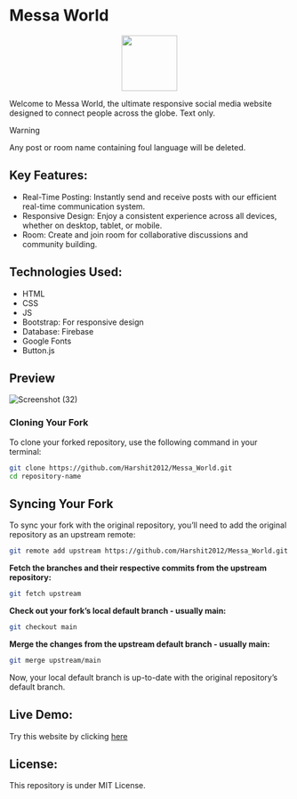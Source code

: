 # Messa World
<p align="center">
  <img width="100" height="100" src="https://cdn.pixabay.com/animation/2023/06/13/15/13/15-13-25-972_512.gif">
</p>
Welcome to Messa World, the ultimate responsive social media website designed to connect people across the globe. Text only.

> [!WARNING]  
> Any post or room name containing foul language will be deleted.

## Key Features:
- Real-Time Posting: Instantly send and receive posts with our efficient real-time communication system.
- Responsive Design: Enjoy a consistent experience across all devices, whether on desktop, tablet, or mobile.
- Room: Create and join room for collaborative discussions and community building.

## Technologies Used:
- HTML
- CSS
- JS
- Bootstrap: For responsive design
- Database: Firebase
- Google Fonts
- Button.js

## Preview
![Screenshot (32)](https://github.com/Harshit2012/Messa_World/assets/105143145/41e8f23d-96d0-4e42-9a41-b85c497f5b47)

### Cloning Your Fork

To clone your forked repository, use the following command in your terminal:

```bash
git clone https://github.com/Harshit2012/Messa_World.git
cd repository-name
```

## Syncing Your Fork
To sync your fork with the original repository, you’ll need to add the original repository as an upstream remote:
```bash
git remote add upstream https://github.com/Harshit2012/Messa_World.git
```

**Fetch the branches and their respective commits from the upstream repository:**

```bash
git fetch upstream
```

**Check out your fork’s local default branch - usually main:**

```bash
git checkout main
```

**Merge the changes from the upstream default branch - usually main:**

```bash
git merge upstream/main
```

Now, your local default branch is up-to-date with the original repository’s default branch.

## Live Demo:
Try this website by clicking [here](https://harshit2012.github.io/Messa_World/)

## License:
This repository is under MIT License.

